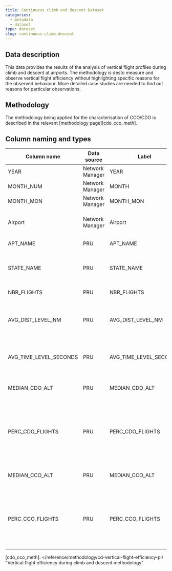 ```yaml
---
title: Continuous climb and descent Dataset
categories:
  - metadata
  - dataset
type: dataset
slug: continuous-climb-descent
---
```


## Data description
This data provides the results of the analysis of vertical flight profiles
during climb and descent at airports.
The methodology is desto measure and observe vertical flight efficiency
without highlighting specific reasons for the observed behaviour.
More detailed case studies are needed to find out reasons for particular
observations.

## Methodology

The methodology being applied for the characterisation of CCO/CDO is described
in the relevant [methodology page][cdo_cco_meth].


## Column naming and types

| Column name            | Data source     | Label                  | Column description                                                                         | Example  |
|------------------------|-----------------|------------------------|--------------------------------------------------------------------------------------------|----------|
| YEAR                   | Network Manager | YEAR                   | Reference year                                                                             | 2014     |
| MONTH_NUM              | Network Manager | MONTH                  | Month (numeric)                                                                            | 1        |
| MONTH_MON              | Network Manager | MONTH_MON              | Month (3-letter code)                                                                      | JAN      |
| Airport                | Network Manager | Airport                | ICAO 4-letter airport designator                                                           | EBBR     |
| APT_NAME               | PRU             | APT_NAME               | Airport name                                                                               | Brussels |
| STATE_NAME             | PRU             | STATE_NAME             | Name of the country in which the airport is located                                        | Belgium  |
| NBR_FLIGHTS            | PRU             | NBR_FLIGHTS            | Number of flights                                                                          | 4523     |
| AVG_DIST_LEVEL_NM      | PRU             | AVG_DIST_LEVEL_NM      | Average distance flown level per flight in Nautical miles                                  | 2.6      |
| AVG_TIME_LEVEL_SECONDS | PRU             | AVG_TIME_LEVEL_SECONDS | Average time flown level per flight in seconds                                             | 1.4      |
| MEDIAN_CDO_ALT         | PRU             | MEDIAN_CDO_ALT         | Median CDO altitude in feet                                                                | 7290     |
| PERC_CDO_FLIGHTS       | PRU             | PERC_CDO_FLIGHTS       | Percentage of flights that are considered CDO (and don't have any considered level flight) | 75.6%    |
| MEDIAN_CCO_ALT         | PRU             | MEDIAN_CCO_ALT         | Median CCO altitude in feet                                                                | 7290     |
| PERC_CCO_FLIGHTS       | PRU             | PERC_CCO_FLIGHTS       | Percentage of flights that are considered CCO (and don't have any considered level flight) | 75.6%    |


[cdo_cco_meth]: </reference/methodology/cd-vertical-flight-efficiency-pi/ "Vertical flight efficiency during climb and descent methodology"

